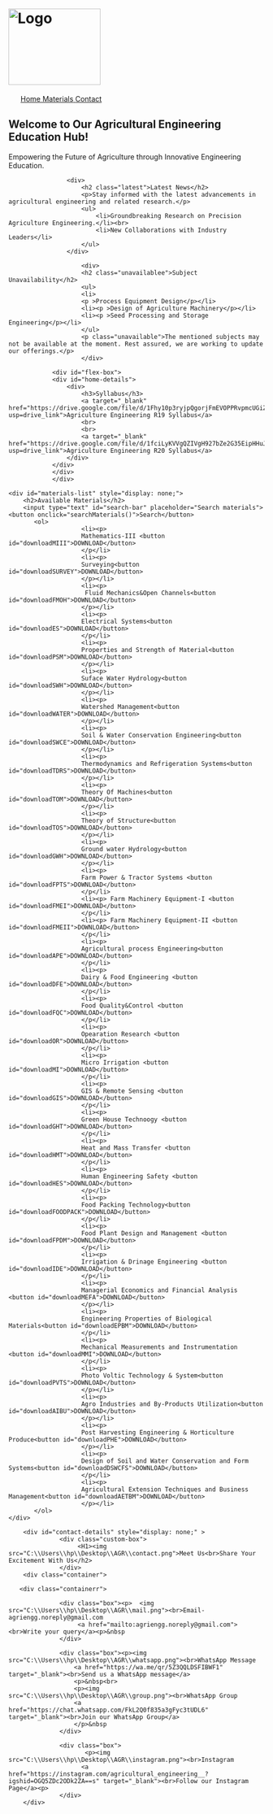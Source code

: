 <!DOCTYPE html>
<html lang="en">
<head>
<meta charset="UTF-8">
<title>AgriEngineer</title>
<link rel="stylesheet" href="style.css">
</head>
<body>
<h1>
  <img src="C:\\Users\\hp\\Desktop\\AGR\\agrilogo.png" alt="Logo" style="height: 150px; width: 60%;margin-right: 20px;">
</h1>

<nav>
  <ul>
     <a href="#" class="active">
        <i class="fas fa-qrcode"></i>
        <span>Home</span>
      </a>
    <a href="#" onclick="showMaterials()">
        <i class="fas fa-stream"></i>
        <span>Materials</span>
      </a>
   <!--<li><a href="#">About</a></li>-->
    <a href="#" onclick="showContactDetails()">
        <i class="fas fa-stream"></i>
        <span>Contact</span>
      </a>
</nav>


<div  id="home-details" >
					<div>
						<h2 class="headco" >Welcome to Our Agricultural Engineering Education Hub!</h2>
						<p>Empowering the Future of Agriculture through Innovative Engineering Education.</p>
					</div>

					<div>
						<h2 class="latest">Latest News</h2>
						<p>Stay informed with the latest advancements in agricultural engineering and related research.</p>
						<ul>
							<li>Groundbreaking Research on Precision Agriculture Engineering.</li><br>
							<li>New Collaborations with Industry Leaders</li>
						</ul>
					</div>

						<div>
						<h2 class="unavailablee">Subject Unavailability</h2>
						<ul>
						<li>
						<p >Process Equipment Design</p></li>
						<li><p >Design of Agriculture Machinery</p></li>
						<li><p >Seed Processing and Storage Engineering</p></li>
						</ul>
						<p class="unavailable">The mentioned subjects may not be available at the moment. Rest assured, we are working to update our offerings.</p>
						</div>
				
				<div id="flex-box">
				<div id="home-details">
					<div>
						<h3>Syllabus</h3>
						<a target="_blank" href="https://drive.google.com/file/d/1Fhy10p3ryjpQgorjFmEVOPPRvpmcUGiZ/view?usp=drive_link">Agriculture Engineering R19 Syllabus</a>
						<br>
						<br>
						<a target="_blank" href="https://drive.google.com/file/d/1fciLyKVVgQZIVgH927bZe2G35EipHHuJ/view?usp=drive_link">Agriculture Engineering R20 Syllabus</a>
					</div>
				</div>
				</div>
				</div>
</div>

	<div id="materials-list" style="display: none;">
        <h2>Available Materials</h2>
		<input type="text" id="search-bar" placeholder="Search materials">
    <button onclick="searchMaterials()">Search</button>
           <ol>
						<li><p> 
						Mathematics-III <button id="downloadMIII">DOWNLOAD</button> 
						</p</li>
						<li><p>
						Surveying<button id="downloadSURVEY">DOWNLOAD</button>
						</p></li>
						<li><p>
						 Fluid Mechanics&Open Channels<button id="downloadFMOH">DOWNLOAD</button>
						</p></li>
						<li><p> 
						Electrical Systems<button id="downloadES">DOWNLOAD</button> 
						</p</li>
						<li><p>
						Properties and Strength of Material<button id="downloadPSM">DOWNLOAD</button>
						</p></li>
						<li><p>
						Suface Water Hydrology<button id="downloadSWH">DOWNLOAD</button>
						</p></li>
						<li><p>
						Watershed Management<button id="downloadWATER">DOWNLOAD</button>
						</p></li>
						<li><p>
						Soil & Water Conservation Engineering<button id="downloadSWCE">DOWNLOAD</button>
						</p></li>
						<li><p>
						Thermodynamics and Refrigeration Systems<button id="downloadTDRS">DOWNLOAD</button>
						</p></li>
						<li><p>
						Theory Of Machines<button id="downloadTOM">DOWNLOAD</button>
						</p></li>
						<li><p>
						Theory of Structure<button id="downloadTOS">DOWNLOAD</button>
						</p></li>
						<li><p>
						Ground water Hydrology<button id="downloadGWH">DOWNLOAD</button>
						</p></li>
						<li><p> 
						Farm Power & Tractor Systems <button id="downloadFPTS">DOWNLOAD</button> 
						</p</li>
						<li><p> Farm Machinery Equipment-I <button id="downloadFMEI">DOWNLOAD</button> 
						</p</li>
						<li><p> Farm Machinery Equipment-II <button id="downloadFMEII">DOWNLOAD</button> 
						</p</li>
						<li><p> 
						Agricultural process Engineering<button id="downloadAPE">DOWNLOAD</button> 
						</p</li>
						<li><p> 
						Dairy & Food Engineering <button id="downloadDFE">DOWNLOAD</button> 
						</p</li>
						<li><p> 
						Food Quality&Control <button id="downloadFQC">DOWNLOAD</button> 
						</p</li>
						<li><p> 
						Opearation Research <button id="downloadOR">DOWNLOAD</button> 
						</p</li>
						<li><p> 
						Micro Irrigation <button id="downloadMI">DOWNLOAD</button> 
						</p</li>
						<li><p> 
						GIS & Remote Sensing <button id="downloadGIS">DOWNLOAD</button> 
						</p</li>
						<li><p> 
						Green House Technoogy <button id="downloadGHT">DOWNLOAD</button> 
						</p</li>
						<li><p> 
						Heat and Mass Transfer <button id="downloadHMT">DOWNLOAD</button> 
						</p</li>
						<li><p> 
						Human Engineering Safety <button id="downloadHES">DOWNLOAD</button> 
						</p</li>
						<li><p> 
						Food Packing Technology<button id="downloadFOODPACK">DOWNLOAD</button> 
						</p</li>
						<li><p> 
						Food Plant Design and Management <button id="downloadFPDM">DOWNLOAD</button> 
						</p</li>
						<li><p> 
						Irrigation & Drinage Engineering <button id="downloadIDE">DOWNLOAD</button> 
						</p</li>
						<li><p>
						Managerial Economics and Financial Analysis <button id="downloadMEFA">DOWNLOAD</button>
						</p></li>
						<li><p> 
						Engineering Properties of Biological Materials<button id="downloadEPBM">DOWNLOAD</button> 
						</p</li>
						<li><p> 
						Mechanical Measurements and Instrumentation <button id="downloadMMI">DOWNLOAD</button> 
						</p</li>
						<li><p>
						Photo Voltic Technology & System<button id="downloadPVTS">DOWNLOAD</button>
						</p></li>
						<li><p>
						Agro Industries and By-Products Utilization<button id="downloadAIBU">DOWNLOAD</button>
						</p></li>
						<li><p>
						Post Harvesting Engineering & Horticulture Produce<button id="downloadPHE">DOWNLOAD</button>
						</p></li>
						<li><p> 
						Design of Soil and Water Conservation and Form Systems<button id="downloadDSWCFS">DOWNLOAD</button> 
						</p</li>
						<li><p>
						Agricultural Extension Techniques and Business Management<button id="downloadAETBM">DOWNLOAD</button>
						</p></li>		
           </ol>
	</div>


<!--Contact-->

        <div id="contact-details" style="display: none;" >
                  <div class="custom-box">
		               <H1><img src="C:\\Users\\hp\\Desktop\\AGR\\contact.png">Meet Us<br>Share Your Excitement With Us</h2>
				  </div>
        <div class="container">

       <div class="containerr">

				  <div class="box"><p>  <img src="C:\\Users\\hp\\Desktop\\AGR\\mail.png"><br>Email-agriengg.noreply@gmail.com 
				       <a href="mailto:agriengg.noreply@gmail.com"><br>Write your query</a><p>&nbsp
				  </div>

				  <div class="box"><p><img src="C:\\Users\\hp\\Desktop\\AGR\\whatsapp.png"><br>WhatsApp Message
                      <a href="https://wa.me/qr/5Z3QQLDSFIBWF1" target="_blank"><br>Send us a WhatsApp message</a>
                      <p>&nbsp<br>
					  <p><img src="C:\\Users\\hp\\Desktop\\AGR\\group.png"><br>WhatsApp Group
                      <a href="https://chat.whatsapp.com/FkL2Q0f835a3gFyc3tUDL6" target="_blank"><br>Join our WhatsApp Group</a>
                      </p>&nbsp
			      </div>

                  <div class="box">
			             <p><img src="C:\\Users\\hp\\Desktop\\AGR\\instagram.png"><br>Instagram
                        <a href="https://instagram.com/agricultural_engineering__?igshid=OGQ5ZDc2ODk2ZA==s" target="_blank"><br>Follow our Instagram Page</a><p>
			      </div>
        </div>


  <script src="script.js"></script>
   
</body>
</html>


